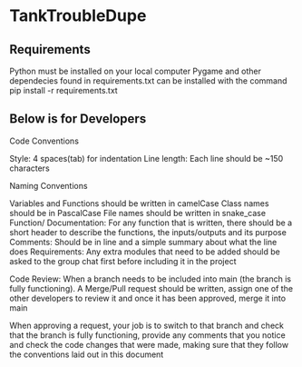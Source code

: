 # TankTroubleDupe


## Requirements
Python must be installed on your local computer
Pygame and other dependecies found in requirements.txt can be installed with the command pip install -r requirements.txt




## Below is for Developers


Code Conventions


Style:
4 spaces(tab) for indentation
Line length: Each line should be ~150 characters


Naming Conventions


Variables and Functions should be written in camelCase
Class names should be in PascalCase
File names should be written in snake_case
Function/ Documentation: For any function that is written, there should be a short header to describe the functions, the inputs/outputs and its purpose
Comments: Should be in line and a simple summary about what the line does
Requirements: Any extra modules that need to be added should be asked to the group chat first before including it in the project


Code Review:
When a branch needs to be included into main (the branch is fully functioning). A Merge/Pull request should be written, assign one of the other developers to review it and once it has been approved, merge it into main


When approving a request, your job is to switch to that branch and check that the branch is fully functioning, provide any comments that you notice and check the code changes that were made, making sure that they follow the conventions laid out in this document
















